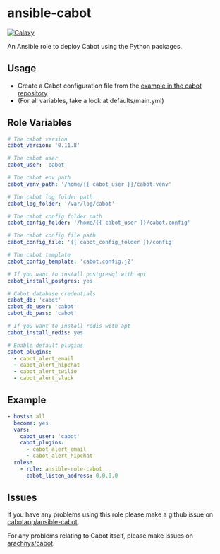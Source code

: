 # ansible-cabot
[![Galaxy](https://img.shields.io/badge/role-cabotapp.cabot-blue.svg?style=flat-square)](https://galaxy.ansible.com/cabotapp/cabot/)


An Ansible role to deploy Cabot using the Python packages.

## Usage

- Create a Cabot configuration file from the [example in the cabot repository](https://github.com/arachnys/cabot/blob/master/conf/production.env.example)
- (For all variables, take a look at defaults/main.yml)

## Role Variables

```yaml
# The cabot version
cabot_version: '0.11.8'

# The cabot user
cabot_user: 'cabot'

# The cabot env path
cabot_venv_path: '/home/{{ cabot_user }}/cabot.venv'

# The cabot log folder path
cabot_log_folder: '/var/log/cabot'

# The cabot config folder path
cabot_config_folder: '/home/{{ cabot_user }}/cabot.config'

# The cabot config file path
cabot_config_file: '{{ cabot_config_folder }}/config'

# The cabot template
cabot_config_template: 'cabot.config.j2'

# If you want to install postgresql with apt
cabot_install_postgres: yes

# Cabot database credentials
cabot_db: 'cabot'
cabot_db_user: 'cabot'
cabot_db_pass: 'cabot'

# If you want to install redis with apt
cabot_install_redis: yes

# Enable default plugins
cabot_plugins:
  - cabot_alert_email
  - cabot_alert_hipchat
  - cabot_alert_twilio
  - cabot_alert_slack
```

## Example

```yaml
- hosts: all
  become: yes
  vars:
    cabot_user: 'cabot'
    cabot_plugins:
      - cabot_alert_email
      - cabot_alert_hipchat
  roles:
    - role: ansible-role-cabot
      cabot_listen_address: 0.0.0.0
```

## Issues

If you have any problems using this role please make a github issue on [cabotapp/ansible-cabot](https://github.com/cabotapp/ansible-cabot/issues).

For any problems relating to Cabot itself, please make issues on [arachnys/cabot](https://github.com/arachnys/cabot/issues).
